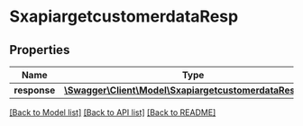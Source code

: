# SxapiargetcustomerdataResp

## Properties
Name | Type | Description | Notes
------------ | ------------- | ------------- | -------------
**response** | [**\Swagger\Client\Model\SxapiargetcustomerdataResponse**](SxapiargetcustomerdataResponse.md) |  | [optional] 

[[Back to Model list]](../README.md#documentation-for-models) [[Back to API list]](../README.md#documentation-for-api-endpoints) [[Back to README]](../README.md)


